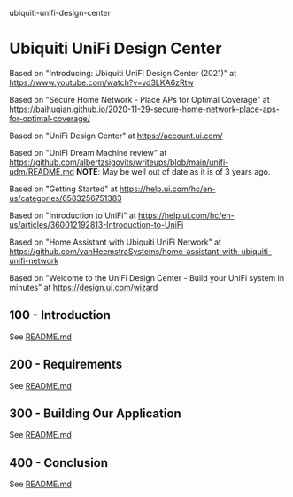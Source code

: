 ubiquiti-unifi-design-center
# Ubiquiti UniFi Design Center

Based on "Introducing: Ubiquiti UniFi Design Center (2021)" at https://www.youtube.com/watch?v=vd3LKA6zRtw

Based on "Secure Home Network - Place APs for Optimal Coverage" at https://baihuqian.github.io/2020-11-29-secure-home-network-place-aps-for-optimal-coverage/

Based on "UniFi Design Center" at https://account.ui.com/

Based on "UniFi Dream Machine review" at https://github.com/albertzsigovits/writeups/blob/main/unifi-udm/README.md **NOTE**: May be well out of date as it is of 3 years ago.

Based on "Getting Started" at https://help.ui.com/hc/en-us/categories/6583256751383

Based on "Introduction to UniFi" at https://help.ui.com/hc/en-us/articles/360012192813-Introduction-to-UniFi

Based on "Home Assistant with Ubiquiti UniFi Network" at https://github.com/vanHeemstraSystems/home-assistant-with-ubiquiti-unifi-network

Based on "Welcome to the UniFi Design Center - Build your UniFi system in minutes" at https://design.ui.com/wizard

## 100 - Introduction

See [README.md](./100/README.md)

## 200 - Requirements

See [README.md](./200/README.md)

## 300 - Building Our Application

See [README.md](./300/README.md)

## 400 - Conclusion

See [README.md](./400/README.md)

